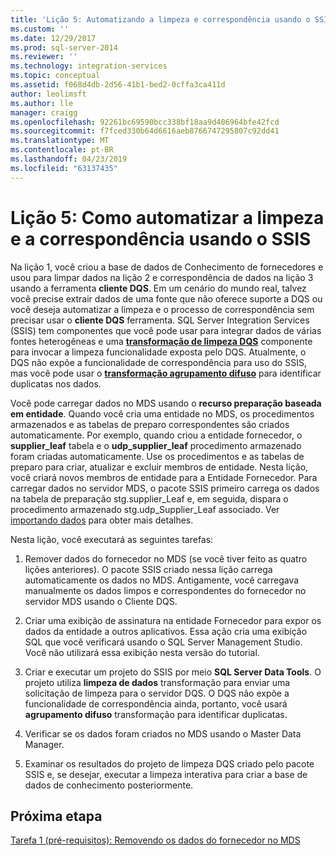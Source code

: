 ```yaml
---
title: 'Lição 5: Automatizando a limpeza e correspondência usando o SSIS | Microsoft Docs'
ms.custom: ''
ms.date: 12/29/2017
ms.prod: sql-server-2014
ms.reviewer: ''
ms.technology: integration-services
ms.topic: conceptual
ms.assetid: f068d4db-2d56-41b1-bed2-0cffa3ca411d
author: leolimsft
ms.author: lle
manager: craigg
ms.openlocfilehash: 92261bc69590bcc338bf18aa9d406964bfe42fcd
ms.sourcegitcommit: f7fced330b64d6616aeb8766747295807c92dd41
ms.translationtype: MT
ms.contentlocale: pt-BR
ms.lasthandoff: 04/23/2019
ms.locfileid: "63137435"
---
```

# <a name="lesson-5-automating-the-cleansing-and-matching-using-ssis"></a>Lição 5: Como automatizar a limpeza e a correspondência usando o SSIS
  Na lição 1, você criou a base de dados de Conhecimento de fornecedores e usou para limpar dados na lição 2 e correspondência de dados na lição 3 usando a ferramenta **cliente DQS**. Em um cenário do mundo real, talvez você precise extrair dados de uma fonte que não oferece suporte a DQS ou você deseja automatizar a limpeza e o processo de correspondência sem precisar usar o **cliente DQS** ferramenta. SQL Server Integration Services (SSIS) tem componentes que você pode usar para integrar dados de várias fontes heterogêneas e uma **[transformação de limpeza DQS](https://msdn.microsoft.com/library/ee677619.aspx)** componente para invocar a limpeza funcionalidade exposta pelo DQS. Atualmente, o DQS não expõe a funcionalidade de correspondência para uso do SSIS, mas você pode usar o **[transformação agrupamento difuso](../integration-services/data-flow/transformations/fuzzy-grouping-transformation.md)** para identificar duplicatas nos dados.  
  
 Você pode carregar dados no MDS usando o **recurso preparação baseada em entidade**. Quando você cria uma entidade no MDS, os procedimentos armazenados e as tabelas de preparo correspondentes são criados automaticamente. Por exemplo, quando criou a entidade fornecedor, o **supplier_leaf** tabela e o **udp_supplier_leaf** procedimento armazenado foram criadas automaticamente. Use os procedimentos e as tabelas de preparo para criar, atualizar e excluir membros de entidade. Nesta lição, você criará novos membros de entidade para a Entidade Fornecedor. Para carregar dados no servidor MDS, o pacote SSIS primeiro carrega os dados na tabela de preparação stg.supplier_Leaf e, em seguida, dispara o procedimento armazenado stg.udp_Supplier_Leaf associado. Ver [importando dados](../master-data-services/overview-importing-data-from-tables-master-data-services.md) para obter mais detalhes.  
  
 Nesta lição, você executará as seguintes tarefas:  
  
1.  Remover dados do fornecedor no MDS (se você tiver feito as quatro lições anteriores). O pacote SSIS criado nessa lição carrega automaticamente os dados no MDS. Antigamente, você carregava manualmente os dados limpos e correspondentes do fornecedor no servidor MDS usando o Cliente DQS.  
  
2.  Criar uma exibição de assinatura na entidade Fornecedor para expor os dados da entidade a outros aplicativos. Essa ação cria uma exibição SQL que você verificará usando o SQL Server Management Studio. Você não utilizará essa exibição nesta versão do tutorial.  
  
3.  Criar e executar um projeto do SSIS por meio **SQL Server Data Tools**. O projeto utiliza **limpeza de dados** transformação para enviar uma solicitação de limpeza para o servidor DQS. O DQS não expõe a funcionalidade de correspondência ainda, portanto, você usará **agrupamento difuso** transformação para identificar duplicatas.  
  
4.  Verificar se os dados foram criados no MDS usando o Master Data Manager.  
  
5.  Examinar os resultados do projeto de limpeza DQS criado pelo pacote SSIS e, se desejar, executar a limpeza interativa para criar a base de dados de conhecimento posteriormente.  
  
## <a name="next-step"></a>Próxima etapa  
 [Tarefa 1 &#40;pré-requisitos&#41;: Removendo os dados do fornecedor no MDS](../../2014/tutorials/task-1-prerequisite-removing-supplier-data-in-mds.md)  
  
  
